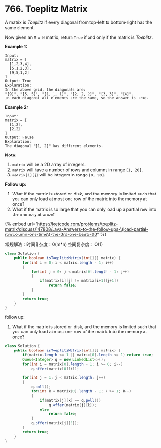 # 766. Toeplitz Matrix



A matrix is _Toeplitz_ if every diagonal from top-left to bottom-right has the same element.

Now given an `M x N` matrix, return `True` if and only if the matrix is _Toeplitz_.  
 

**Example 1:**

```text
Input:
matrix = [
  [1,2,3,4],
  [5,1,2,3],
  [9,5,1,2]
]
Output: True
Explanation:
In the above grid, the diagonals are:
"[9]", "[5, 5]", "[1, 1, 1]", "[2, 2, 2]", "[3, 3]", "[4]".
In each diagonal all elements are the same, so the answer is True.
```

**Example 2:**

```text
Input:
matrix = [
  [1,2],
  [2,2]
]
Output: False
Explanation:
The diagonal "[1, 2]" has different elements.
```

  
**Note:**

1. `matrix` will be a 2D array of integers.
2. `matrix` will have a number of rows and columns in range `[1, 20]`.
3. `matrix[i][j]` will be integers in range `[0, 99]`.

  
**Follow up:**

1. What if the matrix is stored on disk, and the memory is limited such that you can only load at most one row of the matrix into the memory at once?
2. What if the matrix is so large that you can only load up a partial row into the memory at once?

{% embed url="https://leetcode.com/problems/toeplitz-matrix/discuss/147808/Java-Answers-to-the-follow-ups-\(load-partial-rowcolumn-one-time\)-the-3rd-one-beats-98" %}

常规解法：时间复杂度：O\(m\*n\) 空间复杂度： O\(1\)

```java
class Solution {
    public boolean isToeplitzMatrix(int[][] matrix) {
        for(int i = 0; i < matrix.length - 1; i++)
        {
            for(int j = 0; j < matrix[0].length - 1; j++)
            {
                if(matrix[i][j] != matrix[i+1][j+1])
                    return false;
            }
        }
        return true;
    }
}
```



follow up:



1. What if the matrix is stored on disk, and the memory is limited such that you can only load at most one row of the matrix into the memory at once?

```java
class Solution {
    public boolean isToeplitzMatrix(int[][] matrix) {
        if(matrix.length <= 1 || matrix[0].length <= 1) return true;
        Queue<Integer> q = new LinkedList<>();
        for(int i = matrix[0].length - 1; i >= 0; i--)
            q.offer(matrix[0][i]);
        
        for(int j = 1; j < matrix.length; j++)
        {
            q.poll();
            for(int k = matrix[0].length - 1; k >= 1; k--)
            {
                if(matrix[j][k] == q.poll())
                    q.offer(matrix[j][k]);
                else
                    return false;
            }
            q.offer(matrix[j][0]);
        }
        return true;
    }
}
```





